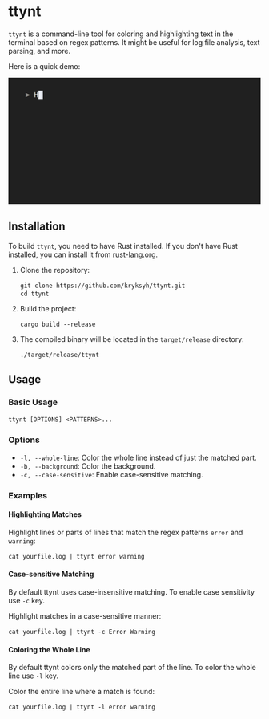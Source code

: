 # ttynt

`ttynt` is a command-line tool for coloring and highlighting text in the terminal based on regex patterns. It might be useful for log file analysis, text parsing, and more.

Here is a quick demo:

![ttynt demo](demo/demo.gif)


## Installation

To build `ttynt`, you need to have Rust installed. If you don't have Rust installed, you can install it from [rust-lang.org](https://www.rust-lang.org/).

1. Clone the repository:
    ```
    git clone https://github.com/kryksyh/ttynt.git
    cd ttynt
    ```

2. Build the project:
    ```
    cargo build --release
    ```

3. The compiled binary will be located in the `target/release` directory:
    ```
    ./target/release/ttynt
    ```

## Usage

### Basic Usage

```
ttynt [OPTIONS] <PATTERNS>...
```

### Options

- `-l, --whole-line`: Color the whole line instead of just the matched part.
- `-b, --background`: Color the background.
- `-c, --case-sensitive`: Enable case-sensitive matching.

### Examples

#### Highlighting Matches

Highlight lines or parts of lines that match the regex patterns `error` and `warning`:

```
cat yourfile.log | ttynt error warning
```

#### Case-sensitive Matching

By default ttynt uses case-insensitive matching. To enable
case sensitivity use `-c` key.

Highlight matches in a case-sensitive manner:

```
cat yourfile.log | ttynt -c Error Warning
```

#### Coloring the Whole Line
By default ttynt colors only the matched part of the line. 
To color the whole line use `-l` key.

Color the entire line where a match is found:

```
cat yourfile.log | ttynt -l error warning
```
